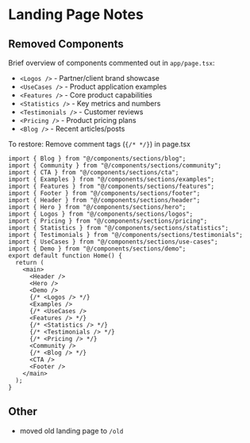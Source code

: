 # Landing Page Notes

## Removed Components

Brief overview of components commented out in `app/page.tsx`:

- `<Logos />` - Partner/client brand showcase
- `<UseCases />` - Product application examples
- `<Features />` - Core product capabilities
- `<Statistics />` - Key metrics and numbers
- `<Testimonials />` - Customer reviews
- `<Pricing />` - Product pricing plans
- `<Blog />` - Recent articles/posts

To restore: Remove comment tags (`{/* */}`) in page.tsx

```tsx
import { Blog } from "@/components/sections/blog";
import { Community } from "@/components/sections/community";
import { CTA } from "@/components/sections/cta";
import { Examples } from "@/components/sections/examples";
import { Features } from "@/components/sections/features";
import { Footer } from "@/components/sections/footer";
import { Header } from "@/components/sections/header";
import { Hero } from "@/components/sections/hero";
import { Logos } from "@/components/sections/logos";
import { Pricing } from "@/components/sections/pricing";
import { Statistics } from "@/components/sections/statistics";
import { Testimonials } from "@/components/sections/testimonials";
import { UseCases } from "@/components/sections/use-cases";
import { Demo } from "@/components/sections/demo";
export default function Home() {
  return (
    <main>
      <Header />
      <Hero />
      <Demo />
      {/* <Logos /> */}
      <Examples />
      {/* <UseCases />
      <Features /> */}
      {/* <Statistics /> */}
      {/* <Testimonials /> */}
      {/* <Pricing /> */}
      <Community />
      {/* <Blog /> */}
      <CTA />
      <Footer />
    </main>
  );
}
```

## Other

- moved old landing page to `/old`
